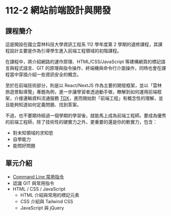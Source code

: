 # 112-2 網站前端設計與開發

## 課程簡介

這是開設在國立雲林科技大學資訊工程系 112 學年度第 2 學期的選修課程，其課程設計主要是作為引導學生進入前端工程領域的初階課程。

在課程中，將介紹網路的運作原理、HTML/CSS/JavaScript 等建構網頁的標記語言與程式語言、GIT 的原理與指令操作、終端機與命令行介面操作，同時也會在課程當中穿插介紹一些資訊安全的概念。

至於在前端技術部分，則是以 React/NextJS 作為主要的開發框架，並以「雲林旅遊景點導覽」專題為例，進一步讓學習者透過動手做，瞭解到如何運用前端框架，介接運輸資料流通服務 [TDX](https://tdx.transportdata.tw/api-service/swagger)，進而開始對「前端工程」有概念性的理解，並且能夠知道如何定義問題、找到答案。

不過，也不要期待經過一個學期的學習後，就能馬上成為前端工程師。要成為優秀的前端工程師，除了技術性的硬實力之外，更重要的還是你的軟實力，包含：
- 對未知領域的求知慾
- 自學能力
- 能問好問題

## 單元介紹

- [Command Line 常用指令](pdfs/cli.pdf)
- 認識 GIT 與常用指令
- HTML / CSS / JavaScript
  - HTML 介紹與常用的標記元素
  - CSS 介紹與 Tailwind CSS
  - JavaScript 與 jQuery